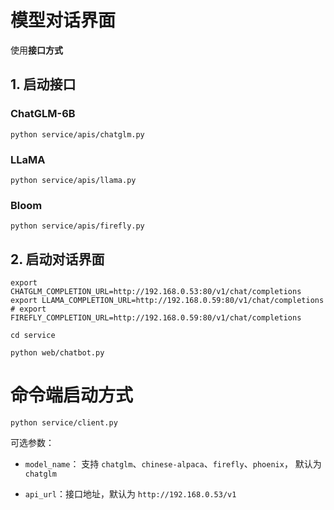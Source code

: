 # 模型对话界面

使用**接口方式**

## 1. 启动接口

### ChatGLM-6B

```shell
python service/apis/chatglm.py
```

### LLaMA

```shell
python service/apis/llama.py
```

### Bloom

```shell
python service/apis/firefly.py
```

## 2. 启动对话界面

```shell
export CHATGLM_COMPLETION_URL=http://192.168.0.53:80/v1/chat/completions
export LLAMA_COMPLETION_URL=http://192.168.0.59:80/v1/chat/completions
# export FIREFLY_COMPLETION_URL=http://192.168.0.59:80/v1/chat/completions

cd service

python web/chatbot.py
```

# 命令端启动方式

```shell
python service/client.py
```

可选参数：

+ `model_name`： 支持 `chatglm`、`chinese-alpaca`、`firefly`、`phoenix`， 默认为 `chatglm`

+ `api_url`：接口地址，默认为 `http://192.168.0.53/v1`
